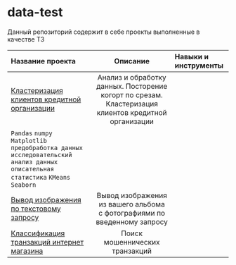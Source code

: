 # data-test
Данный репозиторий содержит в себе проекты выполненные в качестве ТЗ

| Название проекта | Описание | Навыки и инструменты | 
| :---------------------- | :----------------------: | :---------------------- |
| [Кластеризация клиентов кредитной организации](Кластеризация_клиентов_кредитной_организации) | Анализ и обработку данных. Посторение когорт по срезам. Кластеризация клиентов кредитной организации |
`Pandas` `numpy` `Matplotlib` `предобработка данных` `исследовательский анализ данных` `описательная статистика` `KMeans` `Seaborn`|
| [Вывод изображения по текстовому запросу](CFT) | Вывод изображения из вашего альбома с фотографиями по введенному запросу |
| [Классификация транзакций интернет магазина](CFT) | Поиск мошеннических транзакций |
